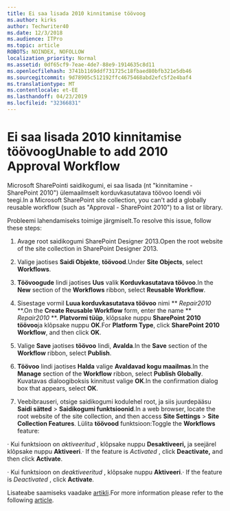```yaml
---
title: Ei saa lisada 2010 kinnitamise töövoog
ms.author: kirks
author: Techwriter40
ms.date: 12/3/2018
ms.audience: ITPro
ms.topic: article
ROBOTS: NOINDEX, NOFOLLOW
localization_priority: Normal
ms.assetid: 0df65cf9-7eae-4de7-88e9-1914635c8d11
ms.openlocfilehash: 3741b1169ddf731725c18fbaed80bfb321e5db46
ms.sourcegitcommit: 9d78905c512192ffc4675468abd2efc5f2e4baf4
ms.translationtype: MT
ms.contentlocale: et-EE
ms.lasthandoff: 04/23/2019
ms.locfileid: "32366831"
---
```

# <a name="unable-to-add-2010-approval-workflow"></a><span data-ttu-id="681ff-102">Ei saa lisada 2010 kinnitamise töövoog</span><span class="sxs-lookup"><span data-stu-id="681ff-102">Unable to add 2010 Approval Workflow</span></span>

<span data-ttu-id="681ff-103">Microsoft SharePointi saidikogumi, ei saa lisada (nt "kinnitamine - SharePoint 2010") ülemaailmselt korduvkasutatava töövoo loendi või teegi.</span><span class="sxs-lookup"><span data-stu-id="681ff-103">In a Microsoft SharePoint site collection, you can't add a globally reusable workflow (such as "Approval - SharePoint 2010") to a list or library.</span></span>
  
<span data-ttu-id="681ff-104">Probleemi lahendamiseks toimige järgmiselt.</span><span class="sxs-lookup"><span data-stu-id="681ff-104">To resolve this issue, follow these steps:</span></span> 
  
1. <span data-ttu-id="681ff-105">Avage root saidikogumi SharePoint Designer 2013.</span><span class="sxs-lookup"><span data-stu-id="681ff-105">Open the root website of the site collection in SharePoint Designer 2013.</span></span>
  
2. <span data-ttu-id="681ff-106">Valige jaotises **Saidi Objekte**, **töövood**.</span><span class="sxs-lookup"><span data-stu-id="681ff-106">Under **Site Objects**, select **Workflows**.</span></span> 
  
3. <span data-ttu-id="681ff-107">**Töövoogude** lindi jaotises **Uus** valik **Korduvkasutatava töövoo**.</span><span class="sxs-lookup"><span data-stu-id="681ff-107">In the **New** section of the **Workflows** ribbon, select **Reusable Workflow**.</span></span> 
  
4. <span data-ttu-id="681ff-108">Sisestage vormil **Luua korduvkasutatava töövoo** nimi \*\* *Repair2010* \*\*.</span><span class="sxs-lookup"><span data-stu-id="681ff-108">On the **Create Reusable Workflow** form, enter the name \*\* *Repair2010* \*\*.</span></span> <span data-ttu-id="681ff-109">**Platvormi tüüp**, klõpsake nuppu **SharePoint 2010 töövoo**ja klõpsake nuppu **OK**.</span><span class="sxs-lookup"><span data-stu-id="681ff-109">For **Platform Type**, click **SharePoint 2010 Workflow**, and then click **OK**.</span></span> 
  
1. <span data-ttu-id="681ff-110">Valige **Save** jaotises **töövoo** lindi, **Avalda**.</span><span class="sxs-lookup"><span data-stu-id="681ff-110">In the **Save** section of the **Workflow** ribbon, select **Publish**.</span></span> 
  
2. <span data-ttu-id="681ff-111">**Töövoo** lindi jaotises **Halda** valige **Avaldavad kogu maailmas**.</span><span class="sxs-lookup"><span data-stu-id="681ff-111">In the **Manage** section of the **Workflow** ribbon, select **Publish Globally**.</span></span> <span data-ttu-id="681ff-112">Kuvatavas dialoogiboksis kinnitust valige **OK**.</span><span class="sxs-lookup"><span data-stu-id="681ff-112">In the confirmation dialog box that appears, select **OK**.</span></span> 
  
3. <span data-ttu-id="681ff-113">Veebibrauseri, otsige saidikogumi kodulehel root, ja siis juurdepääsu **Saidi sätted** \> **Saidikogumi funktsioonid**.</span><span class="sxs-lookup"><span data-stu-id="681ff-113">In a web browser, locate the root website of the site collection, and then access **Site Settings** \> **Site Collection Features**.</span></span> <span data-ttu-id="681ff-114">Lülita **töövood** funktsioon:</span><span class="sxs-lookup"><span data-stu-id="681ff-114">Toggle the **Workflows** feature:</span></span> 
  
<span data-ttu-id="681ff-115">· Kui funktsioon on *aktiveeritud* , klõpsake nuppu **Desaktiveeri,** ja seejärel klõpsake nuppu **Aktiveeri**.</span><span class="sxs-lookup"><span data-stu-id="681ff-115">· If the feature is  *Activated*  , click **Deactivate,** and then click **Activate**.</span></span> 
  
<span data-ttu-id="681ff-116">· Kui funktsioon on *deaktiveeritud* , klõpsake nuppu **Aktiveeri**.</span><span class="sxs-lookup"><span data-stu-id="681ff-116">· If the feature is  *Deactivated*  , click **Activate**.</span></span> 
  
<span data-ttu-id="681ff-117">Lisateabe saamiseks vaadake [artikli](https://go.microsoft.com/fwlink/?linkid=2047770&amp;clcid=0x409).</span><span class="sxs-lookup"><span data-stu-id="681ff-117">For more information please refer to the following [article](https://go.microsoft.com/fwlink/?linkid=2047770&amp;clcid=0x409).</span></span>
  


